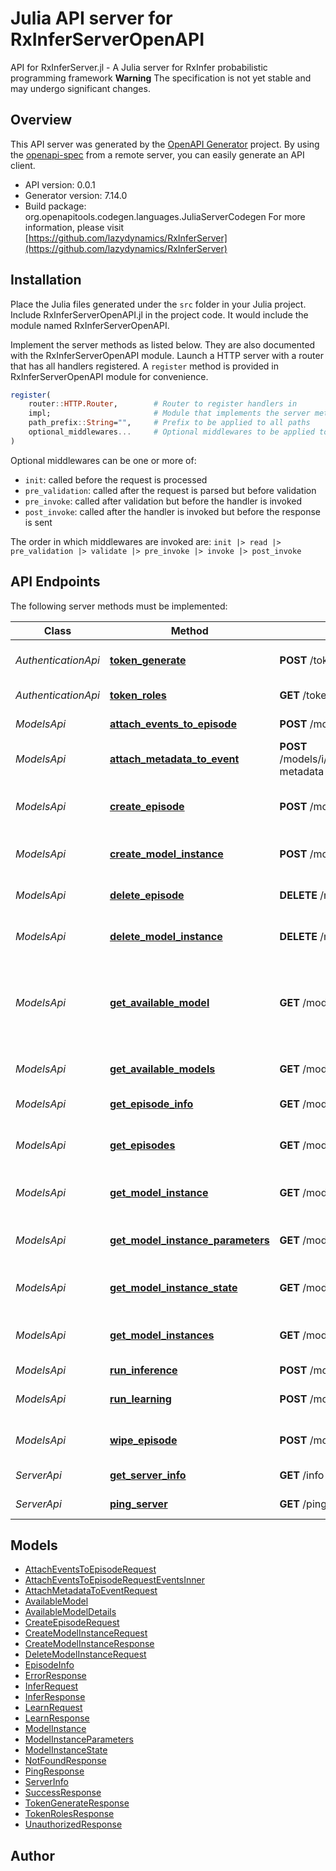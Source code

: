 # Julia API server for RxInferServerOpenAPI

API for RxInferServer.jl - A Julia server for RxInfer probabilistic programming framework
**Warning** The specification is not yet stable and may undergo significant changes.


## Overview
This API server was generated by the [OpenAPI Generator](https://openapi-generator.tech) project.  By using the [openapi-spec](https://openapis.org) from a remote server, you can easily generate an API client.

- API version: 0.0.1
- Generator version: 7.14.0
- Build package: org.openapitools.codegen.languages.JuliaServerCodegen
For more information, please visit [https://github.com/lazydynamics/RxInferServer](https://github.com/lazydynamics/RxInferServer)


## Installation
Place the Julia files generated under the `src` folder in your Julia project. Include RxInferServerOpenAPI.jl in the project code.
It would include the module named RxInferServerOpenAPI.

Implement the server methods as listed below. They are also documented with the RxInferServerOpenAPI module.
Launch a HTTP server with a router that has all handlers registered. A `register` method is provided in RxInferServerOpenAPI module for convenience.

```julia
register(
    router::HTTP.Router,        # Router to register handlers in
    impl;                       # Module that implements the server methods
    path_prefix::String="",     # Prefix to be applied to all paths
    optional_middlewares...     # Optional middlewares to be applied to all handlers
)
```

Optional middlewares can be one or more of:
- `init`: called before the request is processed
- `pre_validation`: called after the request is parsed but before validation
- `pre_invoke`: called after validation but before the handler is invoked
- `post_invoke`: called after the handler is invoked but before the response is sent

The order in which middlewares are invoked are:
`init |> read |> pre_validation |> validate |> pre_invoke |> invoke |> post_invoke`


## API Endpoints

The following server methods must be implemented:

Class | Method | HTTP request | Description
------------ | ------------- | ------------- | -------------
*AuthenticationApi* | [**token_generate**](docs/AuthenticationApi.md#token_generate) | **POST** /token/generate | Generate authentication token
*AuthenticationApi* | [**token_roles**](docs/AuthenticationApi.md#token_roles) | **GET** /token/roles | Get token roles
*ModelsApi* | [**attach_events_to_episode**](docs/ModelsApi.md#attach_events_to_episode) | **POST** /models/i/{instance_id}/episodes/{episode_name}/attach-events | Attach events to an episode
*ModelsApi* | [**attach_metadata_to_event**](docs/ModelsApi.md#attach_metadata_to_event) | **POST** /models/i/{instance_id}/episodes/{episode_name}/events/{event_id}/attach-metadata | Attach metadata to an event
*ModelsApi* | [**create_episode**](docs/ModelsApi.md#create_episode) | **POST** /models/i/{instance_id}/create-episode | Create a new episode for a model instance
*ModelsApi* | [**create_model_instance**](docs/ModelsApi.md#create_model_instance) | **POST** /models/create-instance | Create a new model instance
*ModelsApi* | [**delete_episode**](docs/ModelsApi.md#delete_episode) | **DELETE** /models/i/{instance_id}/episodes/{episode_name} | Delete an episode for a model
*ModelsApi* | [**delete_model_instance**](docs/ModelsApi.md#delete_model_instance) | **DELETE** /models/i/{instance_id} | Delete a model instance
*ModelsApi* | [**get_available_model**](docs/ModelsApi.md#get_available_model) | **GET** /models/available/{model_name} | Get information about a specific model available for creation
*ModelsApi* | [**get_available_models**](docs/ModelsApi.md#get_available_models) | **GET** /models/available | Get models available for creation
*ModelsApi* | [**get_episode_info**](docs/ModelsApi.md#get_episode_info) | **GET** /models/i/{instance_id}/episodes/{episode_name} | Get episode information
*ModelsApi* | [**get_episodes**](docs/ModelsApi.md#get_episodes) | **GET** /models/i/{instance_id}/episodes | Get all episodes for a model instance
*ModelsApi* | [**get_model_instance**](docs/ModelsApi.md#get_model_instance) | **GET** /models/i/{instance_id} | Get model instance information
*ModelsApi* | [**get_model_instance_parameters**](docs/ModelsApi.md#get_model_instance_parameters) | **GET** /models/i/{instance_id}/parameters | Get the parameters of a model instance
*ModelsApi* | [**get_model_instance_state**](docs/ModelsApi.md#get_model_instance_state) | **GET** /models/i/{instance_id}/state | Get the state of a model instance
*ModelsApi* | [**get_model_instances**](docs/ModelsApi.md#get_model_instances) | **GET** /models/instances | Get all created model instances
*ModelsApi* | [**run_inference**](docs/ModelsApi.md#run_inference) | **POST** /models/i/{instance_id}/infer | Run inference
*ModelsApi* | [**run_learning**](docs/ModelsApi.md#run_learning) | **POST** /models/i/{instance_id}/learn | Learn from previous observations
*ModelsApi* | [**wipe_episode**](docs/ModelsApi.md#wipe_episode) | **POST** /models/i/{instance_id}/episodes/{episode_name}/wipe | Wipe all events from an episode
*ServerApi* | [**get_server_info**](docs/ServerApi.md#get_server_info) | **GET** /info | Get server information
*ServerApi* | [**ping_server**](docs/ServerApi.md#ping_server) | **GET** /ping | Health check endpoint



## Models

 - [AttachEventsToEpisodeRequest](docs/AttachEventsToEpisodeRequest.md)
 - [AttachEventsToEpisodeRequestEventsInner](docs/AttachEventsToEpisodeRequestEventsInner.md)
 - [AttachMetadataToEventRequest](docs/AttachMetadataToEventRequest.md)
 - [AvailableModel](docs/AvailableModel.md)
 - [AvailableModelDetails](docs/AvailableModelDetails.md)
 - [CreateEpisodeRequest](docs/CreateEpisodeRequest.md)
 - [CreateModelInstanceRequest](docs/CreateModelInstanceRequest.md)
 - [CreateModelInstanceResponse](docs/CreateModelInstanceResponse.md)
 - [DeleteModelInstanceRequest](docs/DeleteModelInstanceRequest.md)
 - [EpisodeInfo](docs/EpisodeInfo.md)
 - [ErrorResponse](docs/ErrorResponse.md)
 - [InferRequest](docs/InferRequest.md)
 - [InferResponse](docs/InferResponse.md)
 - [LearnRequest](docs/LearnRequest.md)
 - [LearnResponse](docs/LearnResponse.md)
 - [ModelInstance](docs/ModelInstance.md)
 - [ModelInstanceParameters](docs/ModelInstanceParameters.md)
 - [ModelInstanceState](docs/ModelInstanceState.md)
 - [NotFoundResponse](docs/NotFoundResponse.md)
 - [PingResponse](docs/PingResponse.md)
 - [ServerInfo](docs/ServerInfo.md)
 - [SuccessResponse](docs/SuccessResponse.md)
 - [TokenGenerateResponse](docs/TokenGenerateResponse.md)
 - [TokenRolesResponse](docs/TokenRolesResponse.md)
 - [UnauthorizedResponse](docs/UnauthorizedResponse.md)



## Author



